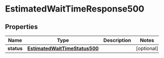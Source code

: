 # EstimatedWaitTimeResponse500

## Properties
Name | Type | Description | Notes
------------ | ------------- | ------------- | -------------
**status** | [**EstimatedWaitTimeStatus500**](EstimatedWaitTimeStatus500.md) |  |  [optional]
